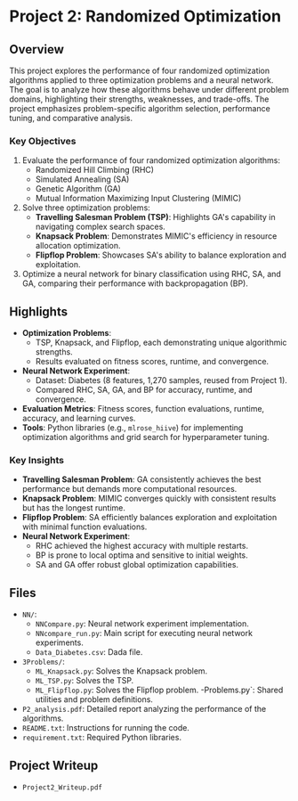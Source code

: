 # Project 2: Randomized Optimization

## Overview

This project explores the performance of four randomized optimization algorithms applied to three optimization problems and a neural network. The goal is to analyze how these algorithms behave under different problem domains, highlighting their strengths, weaknesses, and trade-offs. The project emphasizes problem-specific algorithm selection, performance tuning, and comparative analysis.

### Key Objectives

1. Evaluate the performance of four randomized optimization algorithms:
   - Randomized Hill Climbing (RHC)
   - Simulated Annealing (SA)
   - Genetic Algorithm (GA)
   - Mutual Information Maximizing Input Clustering (MIMIC)
2. Solve three optimization problems:
   - **Travelling Salesman Problem (TSP)**: Highlights GA's capability in navigating complex search spaces.
   - **Knapsack Problem**: Demonstrates MIMIC's efficiency in resource allocation optimization.
   - **Flipflop Problem**: Showcases SA's ability to balance exploration and exploitation.
3. Optimize a neural network for binary classification using RHC, SA, and GA, comparing their performance with backpropagation (BP).

## Highlights

- **Optimization Problems**:
  - TSP, Knapsack, and Flipflop, each demonstrating unique algorithmic strengths.
  - Results evaluated on fitness scores, runtime, and convergence.
- **Neural Network Experiment**:
  - Dataset: Diabetes (8 features, 1,270 samples, reused from Project 1).
  - Compared RHC, SA, GA, and BP for accuracy, runtime, and convergence.
- **Evaluation Metrics**: Fitness scores, function evaluations, runtime, accuracy, and learning curves.
- **Tools**: Python libraries (e.g., `mlrose_hiive`) for implementing optimization algorithms and grid search for hyperparameter tuning.

### Key Insights

- **Travelling Salesman Problem**: GA consistently achieves the best performance but demands more computational resources.
- **Knapsack Problem**: MIMIC converges quickly with consistent results but has the longest runtime.
- **Flipflop Problem**: SA efficiently balances exploration and exploitation with minimal function evaluations.
- **Neural Network Experiment**:
  - RHC achieved the highest accuracy with multiple restarts.
  - BP is prone to local optima and sensitive to initial weights.
  - SA and GA offer robust global optimization capabilities.

## Files

- `NN/`:
  - `NNCompare.py`: Neural network experiment implementation.
  - `NNcompare_run.py`: Main script for executing neural network experiments.
  - `Data_Diabetes.csv`: Dada file.
- `3Problems/`:
  - `ML_Knapsack.py`: Solves the Knapsack problem.
  - `ML_TSP.py`: Solves the TSP.
  - `ML_Flipflop.py`: Solves the Flipflop problem.
  -Problems.py`: Shared utilities and problem definitions.
- `P2_analysis.pdf`: Detailed report analyzing the performance of the algorithms.
- `README.txt`: Instructions for running the code.
- `requirement.txt`: Required Python libraries.

## Project Writeup

- `Project2_Writeup.pdf`
